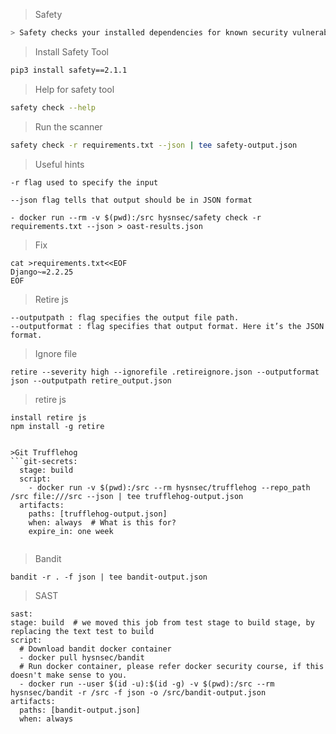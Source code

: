  > Safety
``` bash
> Safety checks your installed dependencies for known security vulnerabilities
```

>Install Safety Tool
```bash
pip3 install safety==2.1.1
```

>Help for safety tool
```bash
safety check --help
```

> Run the scanner
```bash 
safety check -r requirements.txt --json | tee safety-output.json
```
> Useful hints
```
-r flag used to specify the input

--json flag tells that output should be in JSON format

- docker run --rm -v $(pwd):/src hysnsec/safety check -r requirements.txt --json > oast-results.json
```
>Fix
```
cat >requirements.txt<<EOF
Django~=2.2.25
EOF
```

> Retire js
```
--outputpath : flag specifies the output file path.
--outputformat : flag specifies that output format. Here it’s the JSON format.

```

> Ignore file
```
retire --severity high --ignorefile .retireignore.json --outputformat json --outputpath retire_output.json

```
> retire js
```
install retire js
npm install -g retire


>Git Trufflehog
```git-secrets:
  stage: build
  script:
    - docker run -v $(pwd):/src --rm hysnsec/trufflehog --repo_path /src file:///src --json | tee trufflehog-output.json
  artifacts:
    paths: [trufflehog-output.json]
    when: always  # What is this for?
    expire_in: one week
    
  ```
  
  >Bandit
  ```
  bandit -r . -f json | tee bandit-output.json
  ```
  
  >SAST
  ```
  sast:
  stage: build  # we moved this job from test stage to build stage, by replacing the text test to build
  script:
    # Download bandit docker container
    - docker pull hysnsec/bandit
    # Run docker container, please refer docker security course, if this doesn't make sense to you.
    - docker run --user $(id -u):$(id -g) -v $(pwd):/src --rm hysnsec/bandit -r /src -f json -o /src/bandit-output.json
  artifacts:
    paths: [bandit-output.json]
    when: always
```
